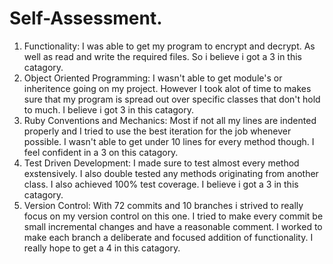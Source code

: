 # Self-Assessment. 
  
  1. Functionality: I was able to get my program to encrypt and decrypt. As well as read and write the required files. So i believe i got a 3 in this catagory.
  2. Object Oriented Programming: I wasn't able to get module's or inheritence going on my project. However I took alot of time to makes sure that my program is spread out over specific classes that don't hold to much. I believe i got 3 in this catagory.
  3. Ruby Conventions and Mechanics: Most if not all my lines are indented properly and I tried to use the best iteration for the job whenever possible. I wasn't able to get under 10 lines for every method though. I feel confident in a 3 on this catagory.
  4. Test Driven Development: I made sure to test almost every method exstensively. I also double tested any methods originating from another class. I also achieved 100% test coverage. I believe i got a 3 in this catagory.
  5. Version Control: With 72 commits and 10 branches i strived to really focus on my version control on this one. I tried to make every commit be small incremental changes and have a reasonable comment. I worked to make each branch a deliberate and focused addition of functionality. I really hope to get a 4 in this catagory.
